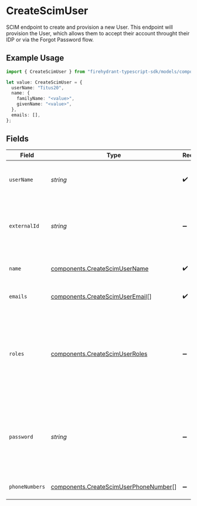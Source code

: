 # CreateScimUser

SCIM endpoint to create and provision a new User. This endpoint will provision the User, which allows them to accept their account throught their IDP or via the Forgot Password flow.

## Example Usage

```typescript
import { CreateScimUser } from "firehydrant-typescript-sdk/models/components";

let value: CreateScimUser = {
  userName: "Titus20",
  name: {
    familyName: "<value>",
    givenName: "<value>",
  },
  emails: [],
};
```

## Fields

| Field                                                                                                                           | Type                                                                                                                            | Required                                                                                                                        | Description                                                                                                                     |
| ------------------------------------------------------------------------------------------------------------------------------- | ------------------------------------------------------------------------------------------------------------------------------- | ------------------------------------------------------------------------------------------------------------------------------- | ------------------------------------------------------------------------------------------------------------------------------- |
| `userName`                                                                                                                      | *string*                                                                                                                        | :heavy_check_mark:                                                                                                              | A service provider's unique identifier for the user                                                                             |
| `externalId`                                                                                                                    | *string*                                                                                                                        | :heavy_minus_sign:                                                                                                              | A unique identifier for the user from the external provisioning system                                                          |
| `name`                                                                                                                          | [components.CreateScimUserName](../../models/components/createscimusername.md)                                                  | :heavy_check_mark:                                                                                                              | The components of the user's name                                                                                               |
| `emails`                                                                                                                        | [components.CreateScimUserEmail](../../models/components/createscimuseremail.md)[]                                              | :heavy_check_mark:                                                                                                              | Email addresses for the User                                                                                                    |
| `roles`                                                                                                                         | [components.CreateScimUserRoles](../../models/components/createscimuserroles.md)                                                | :heavy_minus_sign:                                                                                                              | Roles for the User. Options are owner, member, collaborator, or viewer. Roles may be specified as strings or SCIM role objects. |
| `password`                                                                                                                      | *string*                                                                                                                        | :heavy_minus_sign:                                                                                                              | This attribute is intended to be used as a means to set, replace, or compare (i.e., filter for equality) a password             |
| `phoneNumbers`                                                                                                                  | [components.CreateScimUserPhoneNumber](../../models/components/createscimuserphonenumber.md)[]                                  | :heavy_minus_sign:                                                                                                              | Phone numbers for the User                                                                                                      |